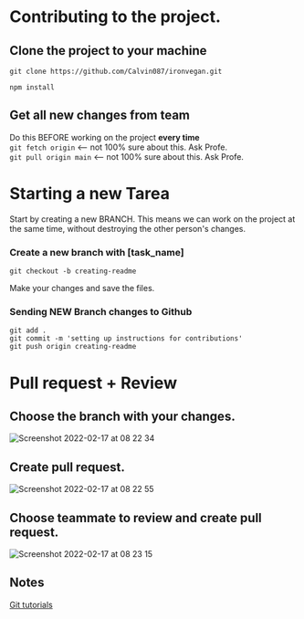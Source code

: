 # Contributing to the project.

## Clone the project to your machine

`git clone https://github.com/Calvin087/ironvegan.git`

`npm install`

## Get all new changes from team

Do this BEFORE working on the project **every time**  
`git fetch origin` <-- not 100% sure about this. Ask Profe.  
`git pull origin main` <-- not 100% sure about this. Ask Profe.

# Starting a new Tarea

Start by creating a new BRANCH. This means we can work on the project at the same time, without destroying the other person's changes.

### Create a new branch with [task_name]

`git checkout -b creating-readme`

Make your changes and save the files.

### Sending NEW Branch changes to Github

`git add .`  
`git commit -m 'setting up instructions for contributions'`  
`git push origin creating-readme`

# Pull request + Review

## Choose the branch with your changes.

![Screenshot 2022-02-17 at 08 22 34](https://user-images.githubusercontent.com/58273749/154425929-b7ac8437-4abc-4aaf-8b0f-bd23702fe802.png)

## Create pull request.

![Screenshot 2022-02-17 at 08 22 55](https://user-images.githubusercontent.com/58273749/154426020-3977d46c-0c8e-474f-9591-3448f5370dd0.png)

## Choose teammate to review and create pull request.

![Screenshot 2022-02-17 at 08 23 15](https://user-images.githubusercontent.com/58273749/154426123-be9d3c02-3e4d-45a0-becd-c5b63a998d3c.png)

## Notes

[Git tutorials](https://www.git-tower.com/learn/git/faq/difference-between-git-fetch-git-pull/)
